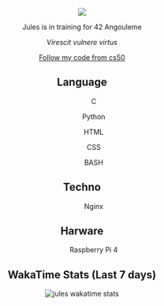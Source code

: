 <p align="center">
  <img src="https://media2.giphy.com/media/v1.Y2lkPTc5MGI3NjExdWl6c29vdzVzcDl0YWFhMmVvdTN3dWloZTR6YTFoNmtycmlocHdvcyZlcD12MV9pbnRlcm5hbF9naWZfYnlfaWQmY3Q9Zw/Wp1SpsnWTPWwwXaoSV/giphy.gif"/>
</p> 
<p align="center">
Jules is in training for 42 Angouleme
</p>
<p align="center">
  <em> Virescit vulnere virtus </em>
</p>
<p align="center">
  <a href="https://github.com/Jules-Courbe/cs50-x2025-Harvard" > Follow my code from cs50</a>
</p> 
<!--START_SECTION:waka-->
<!--END_SECTION:waka-->
<h2 align="center">Language</h2>
<ul>
    <ul align="center">C</ul>
    <ul align="center">Python</ul>
    <ul align="center">HTML</ul>
    <ul align="center">CSS</ul>
    <ul align="center">BASH</ul>
</ul>
<h2 align="center">Techno</h2>
<ul>
  <ul align="center">Nginx</ul>
</ul>
<h2 align="center">Harware</h2>
<ul>
  <ul align="center">Raspberry Pi 4</ul>
</ul>
<h2 align="center">WakaTime Stats (Last 7 days)</h2>
<p align="center">
  <img align="center" src="https://github-readme-stats.vercel.app/api/wakatime?username=@julescourbe&theme=dark&layout=compact&hide=AUTO_DETECTED&border_radius=25&hide_title=true" alt="jules wakatime stats" />
</p>
